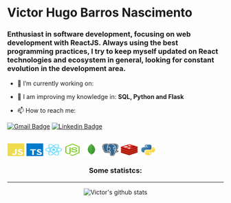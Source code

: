 <!--
**VictorHugoBN/VictorHugoBN** is a ✨ _special_ ✨ repository because its `README.md` (this file) appears on your GitHub profile.

Here are some ideas to get you started:

- 🔭 I’m currently working on ...
- 🌱 I’m currently learning ...
- 👯 I’m looking to collaborate on ...
- 🤔 I’m looking for help with ...
- 💬 Ask me about ...
- 📫 How to reach me: ...
- 😄 Pronouns: ...
- ⚡ Fun fact: ...
-->
# Victor Hugo Barros Nascimento

### Enthusiast in software development, focusing on web development with ReactJS. Always using the best programming practices, I try to keep myself updated on React technologies and ecosystem in general, looking for constant evolution in the development area. 

- 🔭 I’m currently working on:

- 🌱 I am improving my knowledge in: **SQL, Python and Flask**

- 📫 How to reach me: 

[![Gmail Badge](https://img.shields.io/badge/-hugobn.victor@gmail.com-fc0b03?style=for-the-badge&logo=Gmail&logoColor=white&link=mailto:hugobn.victor@gmail.com)](mailto:hugobn.victor@gmail.com)
[![Linkedin Badge](https://img.shields.io/badge/-linkedin-%230077B5?style=for-the-badge&logo=linkedin&logoColor=white)](https://www.linkedin.com/in/dev-victor-nascimento/)


<div style="display: inline_block"><br>
  <img align="center" alt="Js" height="30" width="40" src="https://raw.githubusercontent.com/devicons/devicon/master/icons/javascript/javascript-plain.svg">
  <img align="center" alt="Ts" height="30" width="40" src="https://raw.githubusercontent.com/devicons/devicon/master/icons/typescript/typescript-plain.svg">
  <img align="center" alt="React" height="30" width="40" src="https://raw.githubusercontent.com/devicons/devicon/master/icons/react/react-original.svg">
  <img align="center" alt="Node" height="30" width="40" src="https://github.com/devicons/devicon/blob/master/icons/nodejs/nodejs-original.svg">
  <img align="center" alt="Mongo" height="30" width="40" src="https://github.com/devicons/devicon/blob/master/icons/mongodb/mongodb-original.svg">
  <img align="center" alt="Postgres" height="30" width="40" src="https://github.com/devicons/devicon/blob/master/icons/postgresql/postgresql-original.svg">
  <img align="center" alt="Redis" height="30" width="40" src="https://github.com/devicons/devicon/blob/master/icons/redis/redis-original.svg">  
   <img align="center" alt="Python" height="30" width="40" src="https://github.com/devicons/devicon/blob/master/icons/python/python-original.svg"> 
</div>


<div align="center">
  
<h3>Some statistcs:</h3>
<hr>

![Victor's github stats](https://github-readme-stats.vercel.app/api?username=VictorHugoBN&hide=contribs,prs&theme=tokyonight&show_icons=true)

</div>
